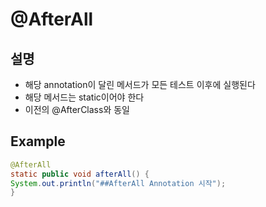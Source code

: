 # @AfterAll
## 설명
- 해당 annotation이 달린 메서드가 모든 테스트 이후에 실행된다
- 해당 메서드는 static이어야 한다
- 이전의 @AfterClass와 동일
## Example
```java
@AfterAll
static public void afterAll() {
System.out.println("##AfterAll Annotation 시작");
}
```
